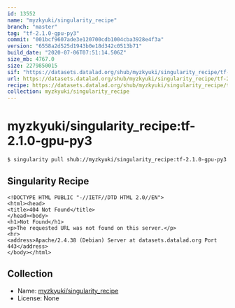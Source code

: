 ```yaml
---
id: 13552
name: "myzkyuki/singularity_recipe"
branch: "master"
tag: "tf-2.1.0-gpu-py3"
commit: "001bcf9607ade3e120700cdb1004cba3928e4f3a"
version: "6558a2d525d1943b0e18d342c0513b71"
build_date: "2020-07-06T07:51:14.506Z"
size_mb: 4767.0
size: 2279850015
sif: "https://datasets.datalad.org/shub/myzkyuki/singularity_recipe/tf-2.1.0-gpu-py3/2020-07-06-001bcf96-6558a2d5/6558a2d525d1943b0e18d342c0513b71.sif"
url: https://datasets.datalad.org/shub/myzkyuki/singularity_recipe/tf-2.1.0-gpu-py3/2020-07-06-001bcf96-6558a2d5/
recipe: https://datasets.datalad.org/shub/myzkyuki/singularity_recipe/tf-2.1.0-gpu-py3/2020-07-06-001bcf96-6558a2d5/Singularity
collection: myzkyuki/singularity_recipe
---
```


# myzkyuki/singularity_recipe:tf-2.1.0-gpu-py3

```bash
$ singularity pull shub://myzkyuki/singularity_recipe:tf-2.1.0-gpu-py3
```

## Singularity Recipe

```singularity
<!DOCTYPE HTML PUBLIC "-//IETF//DTD HTML 2.0//EN">
<html><head>
<title>404 Not Found</title>
</head><body>
<h1>Not Found</h1>
<p>The requested URL was not found on this server.</p>
<hr>
<address>Apache/2.4.38 (Debian) Server at datasets.datalad.org Port 443</address>
</body></html>
```

## Collection

 - Name: [myzkyuki/singularity_recipe](https://github.com/myzkyuki/singularity_recipe)
 - License: None

